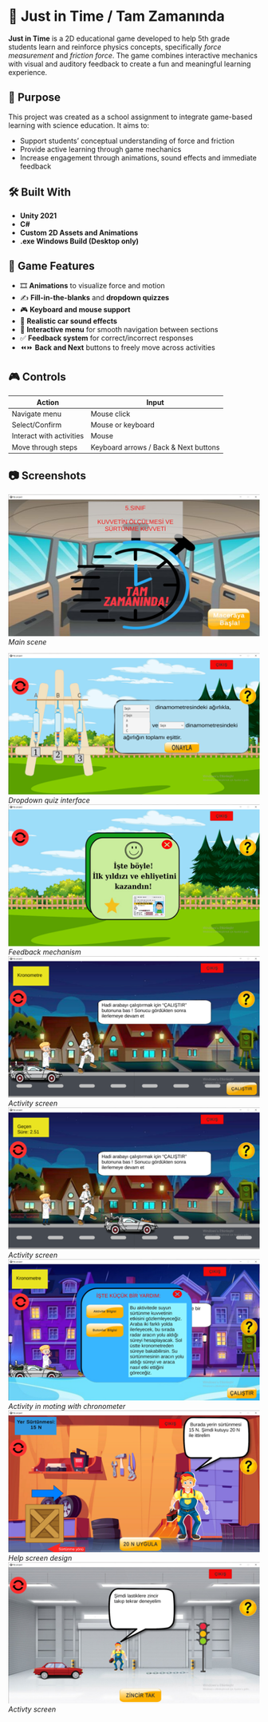# 🚗 Just in Time / Tam Zamanında

**Just in Time** is a 2D educational game developed to help 5th grade students learn and reinforce physics concepts, specifically *force measurement* and *friction force*. The game combines interactive mechanics with visual and auditory feedback to create a fun and meaningful learning experience.

## 🎯 Purpose

This project was created as a school assignment to integrate game-based learning with science education. It aims to:

- Support students’ conceptual understanding of force and friction
- Provide active learning through game mechanics
- Increase engagement through animations, sound effects and immediate feedback

## 🛠️ Built With

- **Unity 2021**
- **C#**
- **Custom 2D Assets and Animations**
- **.exe Windows Build (Desktop only)**

## 🧩 Game Features

- 🎞️ **Animations** to visualize force and motion
- ✍️ **Fill-in-the-blanks** and **dropdown quizzes**
- 🎮 **Keyboard and mouse support**
- 🎵 **Realistic car sound effects**
- 🧭 **Interactive menu** for smooth navigation between sections
- ✅ **Feedback system** for correct/incorrect responses
- ⏪⏩ **Back and Next** buttons to freely move across activities

## 🎮 Controls

| Action | Input |
|--------|-------|
| Navigate menu | Mouse click |
| Select/Confirm | Mouse or keyboard |
| Interact with activities | Mouse |
| Move through steps | Keyboard arrows / Back & Next buttons |

## 📷 Screenshots



![Screenshot 1](screenshot_1.png)  
*Main scene*

![Screenshot 2](screenshot_2.png)  
*Dropdown quiz interface*
![Screenshot 3](screenshot_3.png)
*Feedback mechanism*
![Screenshot 4](screenshot_4.png)
*Activity screen*
![Screenshot 5](screenshot_5.png)
*Activity screen*
![Screenshot 6](screenshot_6.png)
*Activity in moting with chronometer*
![Screenshot 7](screenshot_7.png)
*Help screen design*
![Screenshot 8](screenshot_8.png)
*Activty screen*




